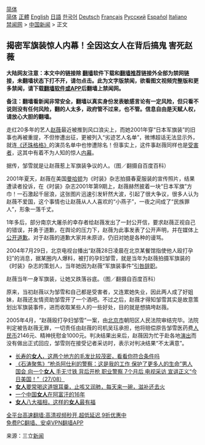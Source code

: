  <!-- 面包屑导航 --> <div class="breadcrumb"><!-- GTranslate: https://gtranslate.io/ -->  <div class="switcher notranslate">  <div class="selected">  <a href="#" onclick="return false;"> 简体</a>  </div>  <div class="option">  <a href="https://www.bannedbook.org" onclick="doGTranslate('zh-CN|zh-CN');jQuery('div.switcher div.selected a').html(jQuery(this).html());return false;" title="简体中文" class="nturl selected"> 简体</a>  <a href="https://www.bannedbook.org/zh-tw/" onclick="doGTranslate('zh-CN|zh-TW');jQuery('div.switcher div.selected a').html(jQuery(this).html());return false;" title="繁體中文" class="nturl"> 正體</a>  <a href="https://www.bannedbook.org/en/" onclick="doGTranslate('zh-CN|en');jQuery('div.switcher div.selected a').html(jQuery(this).html());return false;" title="English" class="nturl"> English</a>  <a href="https://www.bannedbook.org/ja/" onclick="doGTranslate('zh-CN|ja');jQuery('div.switcher div.selected a').html(jQuery(this).html());return false;" title="日本語" class="nturl"> 日語</a>  <a href="https://www.bannedbook.org/ko/" onclick="doGTranslate('zh-CN|ko');jQuery('div.switcher div.selected a').html(jQuery(this).html());return false;" title="한국어" class="nturl"> 한국어</a>  <a href="https://www.bannedbook.org/de/" onclick="doGTranslate('zh-CN|de');jQuery('div.switcher div.selected a').html(jQuery(this).html());return false;" title="Deutsch" class="nturl"> Deutsch</a>  <a href="https://www.bannedbook.org/fr/" onclick="doGTranslate('zh-CN|fr');jQuery('div.switcher div.selected a').html(jQuery(this).html());return false;" title="Français" class="nturl"> Français</a>  <a href="https://www.bannedbook.org/ru/" onclick="doGTranslate('zh-CN|ru');jQuery('div.switcher div.selected a').html(jQuery(this).html());return false;" title="Русский" class="nturl"> Русский</a>  <a href="https://www.bannedbook.org/es/" onclick="doGTranslate('zh-CN|es');jQuery('div.switcher div.selected a').html(jQuery(this).html());return false;" title="Español" class="nturl"> Español</a>  <a href="https://www.bannedbook.org/it/" onclick="doGTranslate('zh-CN|it');jQuery('div.switcher div.selected a').html(jQuery(this).html());return false;" title="Italiano" class="nturl"> Italiano</a>  </div>  </div>      <div class='breadcrumb-sub'><!-- Breadcrumb NavXT 6.3.0 --> <a href="https://www.bannedbook.org/" class="home">禁闻网</a> &gt; <a href="https://www.bannedbook.org/bnews/cnnews/" class="category">中国新闻</a> &gt; 正文</div></div><h2>揭密军旗装惊人内幕！全因这女人在背后搞鬼 害死赵薇</h2> <p class="notice"><b>大陆网友注意：本文中的链接除 <a href="https://github.com/bannedbook/fanqiang" >翻墙</a>软件下载和<a href="https://github.com/killgcd/justmysocks/blob/master/README.md">翻墙推荐</a>链接外全部为禁网链接，未翻墙状态下打不开，请勿点击。此为文字版禁闻，欲看图文视频完整版和更多禁闻，请下载<a href="https://github.com/bannedbook/fanqiang">翻墙软件或APP</a>后翻墙上禁闻网。</p><p>备注：翻墙看新闻非常安全，翻墙以真实身份发表敏感言论有一定风险，但只看不说则没有任何风险，翻的人太多，政府管不过来，也不管。信息自由是天赋人权，请放心大胆的翻墙。</b></p>  <div class="entry"> <p>走红20多年的艺人<a href="https://www.bannedbook.org/bnews/tag/%e8%b5%b5%e8%96%87/" class="st_tag internal_tag" rel="tag" title="标签 赵薇 下的日志">赵薇</a>最近被推到风口浪尖上，而她2001年穿“日本军旗装”的旧事也再被重提，不但惨遭出征，更被列入“劣迹艺人名单”，微博超话无法显示外，就连<a href="https://www.bannedbook.org/bnews/tag/%E3%80%8A%E8%BF%98%E7%8F%A0%E6%A0%BC%E6%A0%BC%E3%80%8B/" class="st_tag internal_tag" rel="tag" title="标签 《还珠格格》 下的日志">《还珠格格》</a>的演员名单中也惨遭除名！但事实上，这件事赵薇同样也是<a href="https://www.bannedbook.org/bnews/tag/%e5%8f%97%e5%ae%b3%e8%80%85/" class="st_tag internal_tag" rel="tag" title="标签 受害者 下的日志">受害者</a>，这其中有着不为人知的惊人<span class='wp_keywordlink_affiliate'><a href="https://www.bannedbook.org/bnews/ccpdope/" title="中共高层内幕" target="_blank">内幕</a></span>。</p> <p>据传，邹雪就是让赵薇惹上军旗装争议的人。（图／翻摄自百度百科）</p>  <p>2001年夏天，赵薇在美国<a href="https://www.bannedbook.org/bnews/tag/%e6%9b%bc%e5%93%88%e9%a1%bf/" class="st_tag internal_tag" rel="tag" title="标签 曼哈顿 下的日志">曼哈顿</a>为《时装》杂志拍摄春夏服装的宣传照片，结果遭读者投诉，在《时装》杂志2001年第9期上，赵薇赫然披着一块“日本军旗”方巾！一石激起千层浪，这张图片迅速引发轩然大波，引起了很大争议，很多人认为赵薇不爱国，这个事情也让赵薇从人人喜欢的“小燕子”，一夜之间成了“民族罪人”，形象一落千丈。</p> <p>1年多后，部分南京大屠杀的幸存者给赵薇发出了一封公开信，要求赵薇正视自己的错误，并勇于道歉，在舆论的压力下，赵薇为此事发表了公开声明，并在媒体上<a href="https://www.bannedbook.org/bnews/tag/%E5%85%AC%E5%BC%80%E9%81%93%E6%AD%89/" class="st_tag internal_tag" rel="tag" title="标签 公开道歉 下的日志">公开道歉</a>。对于赵薇的道歉大家并未原谅，仍旧对她是各种的谩骂。</p>  <p>2004年7月29日，北京电视台播出“赵薇28日凌晨在北京某餐馆指使他人殴打孕妇”的消息，据某圈内人爆料，被打的孕妇邹雪，就是当年为赵薇拍摄军旗装的《时装》杂志的策划人，当年她因为赵薇“军旗装事件”<a href="https://www.bannedbook.org/bnews/tag/%E5%BC%95%E5%92%8E%E8%BE%9E%E8%81%8C/" class="st_tag internal_tag" rel="tag" title="标签 引咎辞职 下的日志">引咎辞职</a>。</p> <p>赵薇当年一身军旗装，让她又跌落谷底。（图／翻摄自百度百科）</p>  <p>原来，当初赵薇以为邹雪和自己都是受害者，又连累她失业，因此两人成了好姐妹，赵薇还友情资助邹雪开了一个酒吧。不过之后，赵薇才得知邹雪其实是故意策划出军旗装事件，进而收取某些人的一些好处，目的就是想搞垮赵薇。</p> <p>2005年4月，“赵薇殴打孕妇邹雪”一案，由<a href="https://www.bannedbook.org/bnews/tag/%E5%8C%97%E4%BA%AC%E5%B8%82/" class="st_tag internal_tag" rel="tag" title="标签 北京市 下的日志">北京市</a>朝阳区人民法院审结完毕。法院判定被告赵薇无罪，一切责任由赵薇的司机吴珏承担，他将赔偿原告邹雪医药费<a href="https://www.bannedbook.org/bnews/tag/%e4%ba%ba%e6%b0%91%e5%b8%81/" class="st_tag internal_tag" rel="tag" title="标签 人民币 下的日志">人民币</a>2146元、精神抚慰金1000元。判决结果出来后，赵薇因为忙于赴各地<span class='wp_keywordlink_affiliate'><a href="https://zh-cn.shenyunperformingarts.org/" title="演出" target="_blank">演出</a></span>而没有做出正式回应，邹雪则在接受记者采访时，表示对判决结果“不太满意”。</p>  <ul class='op-related-articles' title='相关阅读'> <li><a href='https://www.bannedbook.org/bnews/health/20210828/1614808.html' target='_blank'>长寿的<b>女人</b>，这两个地方的毛发比较茂密，看看你符合条件吗</a></li> <li><a href='https://www.bannedbook.org/bnews/bannedvideo/20210828/1614602.html' target='_blank'>《石涛聚焦》“枪杀阿仕利的警察：这是我的工作 保护了更多人的生命”男人 国会 向一个<b>女人</b> 手无寸铁 背后开枪 职业警察 7个月后 电视采访 宣讲正义“今日美国！”（27/08）</a></li> <li><a href='https://www.bannedbook.org/bnews/health/20210827/1614018.html' target='_blank'><b>女人</b>要常喝这道银耳羹，止咳又润肺，每天来一碗，滋补还去火</a></li> <li><a href='https://www.bannedbook.org/bnews/cnnews/20210824/1612307.html' target='_blank'>一个中国<b>女人</b>在阿富汗的16年</a></li> <li><a href='https://www.bannedbook.org/bnews/funmedia/20210824/1612105.html' target='_blank'><b>女人</b>八大福相，这样的<b>女人</b>最有福</a></li> </ul> <p class="texttj"> <a href="https://github.com/bannedbook/fanqiang/wiki/V2ray%E6%9C%BA%E5%9C%BA" target="_blank">全平台高速翻墙:高清视频秒开,超低延迟,9折优惠中</a><br/> <a href="https://github.com/bannedbook/fanqiang/wiki/%E7%A6%81%E9%97%BB%E7%BD%91%E5%AE%89%E5%8D%93%E7%BF%BB%E5%A2%99%E6%96%B0%E9%97%BBAPP" target="_blank">免费PC翻墙、安卓VPN翻墙APP</a></p><p> 来源：三立<span class='wp_keywordlink_affiliate'><a href="https://www.bannedbook.org/" title="新闻">新闻</a></span> </p><a name='sharetosocial'></a>  <div style="margin-bottom:5px;padding-bottom:5px;clear:both"> <div id="archive-pix-1" class="banner-ads"> <!-- AuctionX Display platform tag START --> <div id="26318x728x90x621x_ADSLOT2" clicktrack="%%CLICK_URL_ESC%%"></div> <!-- AuctionX Display platform tag END --> </div> <div id="archive-pix-2" class="banner-ads"> <!-- AuctionX Display platform tag START --> <div id="26315x300x250x621x_ADSLOT2" clicktrack="%%CLICK_URL_ESC%%"></div> <!-- AuctionX Display platform tag END --> </div> </div>  <div id="archive-pix-1" class="banner-ads"> <!-- AuctionX Display platform tag START --> <div id="26318x728x90x621x_ADSLOT3" clicktrack="%%CLICK_URL_ESC%%"></div> <!-- AuctionX Display platform tag END --> </div> </div><!--END ENTRY--> 